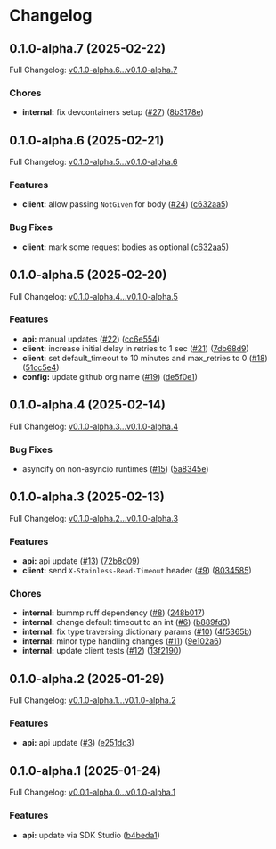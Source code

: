 # Changelog

## 0.1.0-alpha.7 (2025-02-22)

Full Changelog: [v0.1.0-alpha.6...v0.1.0-alpha.7](https://github.com/raccoonaihq/raccoonai-python/compare/v0.1.0-alpha.6...v0.1.0-alpha.7)

### Chores

* **internal:** fix devcontainers setup ([#27](https://github.com/raccoonaihq/raccoonai-python/issues/27)) ([8b3178e](https://github.com/raccoonaihq/raccoonai-python/commit/8b3178e30fe72e1326eb46c49891b668a15db3ca))

## 0.1.0-alpha.6 (2025-02-21)

Full Changelog: [v0.1.0-alpha.5...v0.1.0-alpha.6](https://github.com/raccoonaihq/raccoonai-python/compare/v0.1.0-alpha.5...v0.1.0-alpha.6)

### Features

* **client:** allow passing `NotGiven` for body ([#24](https://github.com/raccoonaihq/raccoonai-python/issues/24)) ([c632aa5](https://github.com/raccoonaihq/raccoonai-python/commit/c632aa57554681c776cb5aad35c673b2c2db65c7))


### Bug Fixes

* **client:** mark some request bodies as optional ([c632aa5](https://github.com/raccoonaihq/raccoonai-python/commit/c632aa57554681c776cb5aad35c673b2c2db65c7))

## 0.1.0-alpha.5 (2025-02-20)

Full Changelog: [v0.1.0-alpha.4...v0.1.0-alpha.5](https://github.com/raccoonaihq/raccoonai-python/compare/v0.1.0-alpha.4...v0.1.0-alpha.5)

### Features

* **api:** manual updates ([#22](https://github.com/raccoonaihq/raccoonai-python/issues/22)) ([cc6e554](https://github.com/raccoonaihq/raccoonai-python/commit/cc6e55441b2f704061e3a83573e4fc74503c8a68))
* **client:** increase initial delay in retries to 1 sec ([#21](https://github.com/raccoonaihq/raccoonai-python/issues/21)) ([7db68d9](https://github.com/raccoonaihq/raccoonai-python/commit/7db68d9a20f316e75c35cefdabb24856435c34cf))
* **client:** set default_timeout to 10 minutes and max_retries to 0 ([#18](https://github.com/raccoonaihq/raccoonai-python/issues/18)) ([51cc5e4](https://github.com/raccoonaihq/raccoonai-python/commit/51cc5e441b12bef5f11d7e942c2ce276f1fe71a0))
* **config:** update github org name ([#19](https://github.com/raccoonaihq/raccoonai-python/issues/19)) ([de5f0e1](https://github.com/raccoonaihq/raccoonai-python/commit/de5f0e128512d004b0e945e0b8a4c280bffe411b))

## 0.1.0-alpha.4 (2025-02-14)

Full Changelog: [v0.1.0-alpha.3...v0.1.0-alpha.4](https://github.com/flyingraccoonai/raccoonai-python/compare/v0.1.0-alpha.3...v0.1.0-alpha.4)

### Bug Fixes

* asyncify on non-asyncio runtimes ([#15](https://github.com/flyingraccoonai/raccoonai-python/issues/15)) ([5a8345e](https://github.com/flyingraccoonai/raccoonai-python/commit/5a8345e71be12864429fa19e8d4d55c9b70a63db))

## 0.1.0-alpha.3 (2025-02-13)

Full Changelog: [v0.1.0-alpha.2...v0.1.0-alpha.3](https://github.com/flyingraccoonai/raccoonai-python/compare/v0.1.0-alpha.2...v0.1.0-alpha.3)

### Features

* **api:** api update ([#13](https://github.com/flyingraccoonai/raccoonai-python/issues/13)) ([72b8d09](https://github.com/flyingraccoonai/raccoonai-python/commit/72b8d0941c8b4e3d4c880815a4bfd4f92ab3f208))
* **client:** send `X-Stainless-Read-Timeout` header ([#9](https://github.com/flyingraccoonai/raccoonai-python/issues/9)) ([8034585](https://github.com/flyingraccoonai/raccoonai-python/commit/80345850aeeb00d8551d467804554b33216866a4))


### Chores

* **internal:** bummp ruff dependency ([#8](https://github.com/flyingraccoonai/raccoonai-python/issues/8)) ([248b017](https://github.com/flyingraccoonai/raccoonai-python/commit/248b017f449a20d44fd9d3f750b61713c2267b08))
* **internal:** change default timeout to an int ([#6](https://github.com/flyingraccoonai/raccoonai-python/issues/6)) ([b889fd3](https://github.com/flyingraccoonai/raccoonai-python/commit/b889fd33d45027dcb9a388be08096e7dc7a1ab9c))
* **internal:** fix type traversing dictionary params ([#10](https://github.com/flyingraccoonai/raccoonai-python/issues/10)) ([4f5365b](https://github.com/flyingraccoonai/raccoonai-python/commit/4f5365bb697819c392bb4e9bc162f7f9f051fdbf))
* **internal:** minor type handling changes ([#11](https://github.com/flyingraccoonai/raccoonai-python/issues/11)) ([9e102a6](https://github.com/flyingraccoonai/raccoonai-python/commit/9e102a69172abf65c913290656137e52b1519d4e))
* **internal:** update client tests ([#12](https://github.com/flyingraccoonai/raccoonai-python/issues/12)) ([13f2190](https://github.com/flyingraccoonai/raccoonai-python/commit/13f2190c2e9fd7d4b6f3159a962d47ef6c2d9316))

## 0.1.0-alpha.2 (2025-01-29)

Full Changelog: [v0.1.0-alpha.1...v0.1.0-alpha.2](https://github.com/flyingraccoonai/raccoonai-python/compare/v0.1.0-alpha.1...v0.1.0-alpha.2)

### Features

* **api:** api update ([#3](https://github.com/flyingraccoonai/raccoonai-python/issues/3)) ([e251dc3](https://github.com/flyingraccoonai/raccoonai-python/commit/e251dc358ce3cc88ef81c20911125a237cd88d07))

## 0.1.0-alpha.1 (2025-01-24)

Full Changelog: [v0.0.1-alpha.0...v0.1.0-alpha.1](https://github.com/flyingraccoonai/raccoonai-python/compare/v0.0.1-alpha.0...v0.1.0-alpha.1)

### Features

* **api:** update via SDK Studio ([b4beda1](https://github.com/flyingraccoonai/raccoonai-python/commit/b4beda18093cfb681ade68610e307b7ce07fa4d2))
